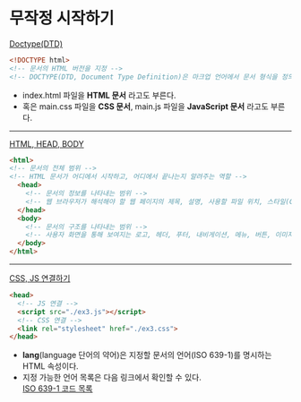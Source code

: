 # 무작정 시작하기
<a href="https://github.com/dudcks5477/Front-end/tree/master/Start/ex1.html">Doctype(DTD)</a>
```html
<!DOCTYPE html>
<!-- 문서의 HTML 버전을 지정 -->
<!-- DOCTYPE(DTD, Document Type Definition)은 마크업 언어에서 문서 형식을 정의하며, 웹 브라우저가 어떤 HTML 버전의 해석 방식으로 페이지를 이해하면 되는지를 알려주는 용도 -->
```
- index.html 파일을 **HTML 문서** 라고도 부른다.
- 혹은 main.css 파일을 **CSS 문서**, main.js 파일을 **JavaScript 문서** 라고도 부른다.

----

<a href="https://github.com/dudcks5477/Front-end/tree/master/Start/ex2.html">HTML, HEAD, BODY</a>
```html
<html>
<!-- 문서의 전체 범위 -->
<!-- HTML 문서가 어디에서 시작하고, 어디에서 끝나는지 알려주는 역할 -->
  <head>
    <!-- 문서의 정보를 나타내는 범위 -->
    <!-- 웹 브라우저가 해석해야 할 웹 페이지의 제목, 설명, 사용할 파일 위치, 스타일(CSS) 같은, 웹페이지의 보이지 않는 정보를 작성하는 범위 -->
  </head>
  <body>
    <!-- 문서의 구조를 나타내는 범위 -->
    <!-- 사용자 화면을 통해 보여지는 로고, 헤더, 푸터, 내비게이션, 메뉴, 버튼, 이미지 같은, 웹페이지의 보여지는 구조를 작성하는 범위 -->
  </body>
</html>
```

----

<a href="https://github.com/dudcks5477/Front-end/tree/master/Start/ex3.html">CSS, JS 연결하기</a>
```HTML
<head>
  <!-- JS 연결 -->
  <script src="./ex3.js"></script>
  <!-- CSS 연결 -->
  <link rel="stylesheet" href="./ex3.css">
</head>
```
- **lang**(language 단어의 약어)은 지정할 문서의 언어(ISO 639-1)를 명시하는 HTML 속성이다.
- 지정 가능한 언어 목록은 다음 링크에서 확인할 수 있다. <br>
<a href="https://ko.wikipedia.org/wiki/ISO_639-1_코드_목록">ISO 639-1 코드 목록</a>